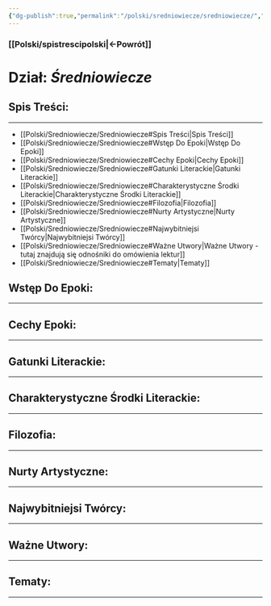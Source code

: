 ```yaml
---
{"dg-publish":true,"permalink":"/polski/sredniowiecze/sredniowiecze/","tags":["Dzial"]}
---
```


### [[Polski/spistrescipolski\|←Powrót]]
# **Dział:** *Średniowiecze*

## Spis Treści:
---
- [[Polski/Sredniowiecze/Sredniowiecze#Spis Treści\|Spis Treści]]
- [[Polski/Sredniowiecze/Sredniowiecze#Wstęp Do Epoki\|Wstęp Do Epoki]]
- [[Polski/Sredniowiecze/Sredniowiecze#Cechy Epoki\|Cechy Epoki]]
- [[Polski/Sredniowiecze/Sredniowiecze#Gatunki Literackie\|Gatunki Literackie]]
- [[Polski/Sredniowiecze/Sredniowiecze#Charakterystyczne Środki Literackie\|Charakterystyczne Środki Literackie]]
- [[Polski/Sredniowiecze/Sredniowiecze#Filozofia\|Filozofia]]
- [[Polski/Sredniowiecze/Sredniowiecze#Nurty Artystyczne\|Nurty Artystyczne]]
- [[Polski/Sredniowiecze/Sredniowiecze#Najwybitniejsi Twórcy\|Najwybitniejsi Twórcy]]
- [[Polski/Sredniowiecze/Sredniowiecze#Ważne Utwory\|Ważne Utwory - tutaj znajdują się odnośniki do omówienia lektur]]
- [[Polski/Sredniowiecze/Sredniowiecze#Tematy\|Tematy]]
## Wstęp Do Epoki:
---

## Cechy Epoki:
---

## Gatunki Literackie:
---

## Charakterystyczne Środki Literackie:
---

## Filozofia:
---

## Nurty Artystyczne:
---

## Najwybitniejsi Twórcy:
---

## Ważne Utwory:
---

## Tematy:
---
